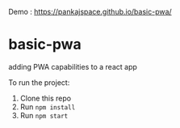 Demo : https://pankajspace.github.io/basic-pwa/

# basic-pwa
adding PWA capabilities to a react app

To run the project:

1. Clone this repo
2. Run `npm install`
3. Run `npm start`
